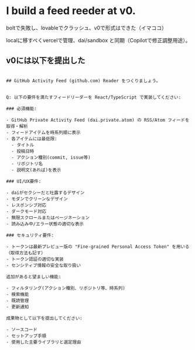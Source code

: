 # I build a feed reeder at v0.

boltで失敗し、lovableでクラッシュ、v0で形式はできた（イマココ）

localに移すべくvercelで管理、dai/sandbox と同期（Copilotで修正調整用途）。

## v0には以下を提出した

```prompt

## GitHub Activity Feed (github.com) Reader をつくりましょう。


Q: 以下の要件を満たすフィードリーダーを React/TypeScript で実装してください:

### 必須機能:

- GitHub Private Activity Feed (dai.private.atom) の RSS/Atom フィードを取得・解析
- フィードアイテムを時系列順に表示
- 各アイテムには最低限:
  - タイトル
  - 投稿日時
  - アクション種別(commit, issue等)
  - リポジトリ名
  - 説明文(あれば)を表示

### UI/UX要件:

- daiがセクシーだと吐露するデザイン
- モダンでクリーンなデザイン
- レスポンシブ対応
- ダークモード対応
- 無限スクロールまたはページネーション
- 読み込み中/エラー状態の適切な表示

### セキュリティ要件:

- トークンは最新プレビュー版の "Fine-grained Personal Access Token" を用いる（取得方法も記す）
- トークン認証の適切な実装
- センシティブ情報の安全な取り扱い

追加があると望ましい機能:

- フィルタリング(アクション種別、リポジトリ等、時系列)
- 検索機能
- 既読管理
- 更新通知

成果物として以下を提出してください:

- ソースコード
- セットアップ手順
- 使用した主要ライブラリと選定理由
```
